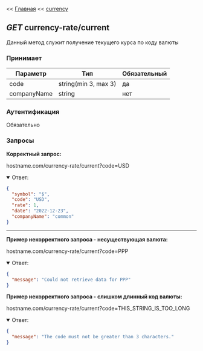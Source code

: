 << [Главная](./../../../../README.md) << [currency](./../index.md)

## <i>GET</i> currency-rate/current

Данный метод служит получение текущего курса по коду валюты

### Принимает

| Параметр    | Тип                  | Обязательный |
|-------------|----------------------|--------------|
| code        | string(min 3, max 3) | да           |
| companyName | string               | нет          |

### Аутентификация

Обязательно

### Запросы

**Корректный запрос:**

hostname.com/currency-rate/current?code=USD


<details open>
<summary>Ответ:</summary>

```json
{
  "symbol": "$",
  "code": "USD",
  "rate": 1,
  "date": "2022-12-23",
  "companyName": "common"
}
```

</details>

---

**Пример некорректного запроса - несуществующая валюта:**

hostname.com/currency-rate/current?code=PPP

<details open>
<summary>Ответ:</summary>

```json
{
  "message": "Could not retrieve data for PPP"
}
```

</details>

**Пример некорректного запроса - слишком длинный код валюты:**

hostname.com/currency-rate/current?code=THIS_STRING_IS_TOO_LONG

<details open>
<summary>Ответ:</summary>

```json
{
  "message": "The code must not be greater than 3 characters."
}
```

</details>